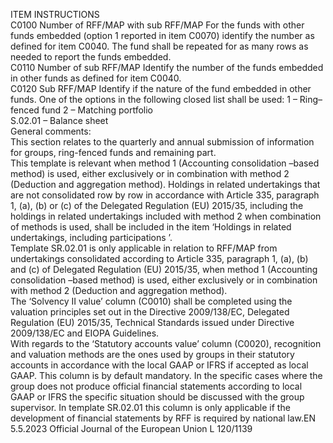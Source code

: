  
ITEM  INSTRUCTIONS  
C0100  Number of RFF/MAP 
with sub RFF/MAP  For the funds with other funds embedded (option 1 reported in item C0070) 
identify the number as defined for item C0040. 
The fund shall be repeated for as many rows as needed to report the funds 
embedded.  
C0110  Number of sub RFF/MAP  Identify the number of the funds embedded in other funds as defined for item 
C0040.  
C0120  Sub RFF/MAP  Identify if the nature of the fund embedded in other funds. One of the options in 
the following closed list shall be used: 
1 – Ring–fenced fund 
2 – Matching portfolio  
S.02.01 – Balance sheet  
General comments:  
This section relates to the quarterly and annual submission of information for groups, ring-fenced funds and remaining 
part.  
This template is relevant when method 1 (Accounting consolidation –based method) is used, either exclusively or in 
combination with method 2 (Deduction and aggregation method). Holdings in related undertakings that are not 
consolidated row by row in accordance with Article 335, paragraph 1, (a), (b) or (c) of the Delegated Regulation 
(EU) 2015/35, including the holdings in related undertakings included with method 2 when combination of 
methods is used, shall be included in the item ‘Holdings in related undertakings, including participations ’.  
Template SR.02.01 is only applicable in relation to RFF/MAP from undertakings consolidated according to Article 335, 
paragraph 1, (a), (b) and (c) of Delegated Regulation (EU) 2015/35, when method 1 (Accounting consolidation –based 
method) is used, either exclusively or in combination with method 2 (Deduction and aggregation method).  
The ‘Solvency II value’ column (C0010) shall be completed using the valuation principles set out in the Directive 
2009/138/EC, Delegated Regulation (EU) 2015/35, Technical Standards issued under Directive 2009/138/EC and EIOPA 
Guidelines.  
With regards to the ‘Statutory accounts value’ column (C0020), recognition and valuation methods are the ones used by 
groups in their statutory accounts in accordance with the local GAAP or IFRS if accepted as local GAAP. This column is 
by default mandatory. In the specific cases where the group does not produce official financial statements according to 
local GAAP or IFRS the specific situation should be discussed with the group supervisor. In template SR.02.01 this 
column is only applicable if the development of financial statements by RFF is required by national law.EN  5.5.2023 Official Journal of the European Union L 120/1139